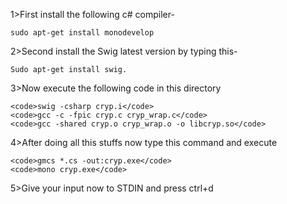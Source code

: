 1>First install the following c# compiler-

<code>sudo apt-get install monodevelop</code>

2>Second install the Swig latest version by typing this-

<code>Sudo apt-get install swig.</code>

3>Now execute the following code in this directory

	<code>swig -csharp cryp.i</code>
	<code>gcc -c -fpic cryp.c cryp_wrap.c</code>
	<code>gcc -shared cryp.o cryp_wrap.o -o libcryp.so</code>

4>After doing all this stuffs now type this command and execute
		
	<code>gmcs *.cs -out:cryp.exe</code>
	<code>mono cryp.exe</code>

5>Give your input now to STDIN and press ctrl+d
